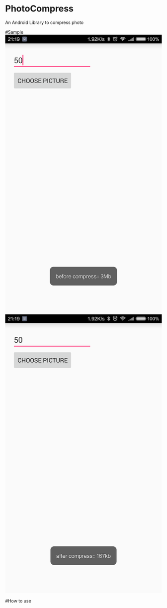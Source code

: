 # PhotoCompress
An Android Library to compress photo

#Sample
![image](https://github.com/fanyu2013/PhotoCompress/blob/master/sample01.png)
![image](https://github.com/fanyu2013/PhotoCompress/blob/master/sample02.png)

#How to use

